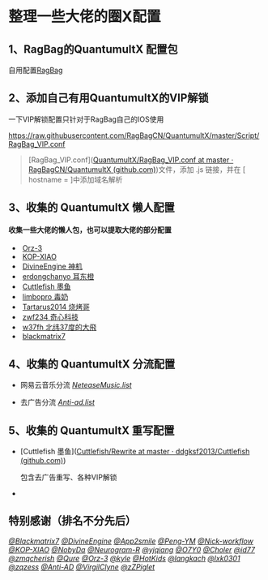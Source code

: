 # 整理一些大佬的圈X配置

## 1、RagBag的QuantumultX 配置包

自用配置[RagBag]()

> 

## 2、添加自己有用QuantumultX的VIP解锁

一下VIP解锁配置只针对于RagBag自己的IOS使用

https://raw.githubusercontent.com/RagBagCN/QuantumultX/master/Script/RagBag_VIP.conf

> [RagBag_VIP.conf]([QuantumultX/RagBag_VIP.conf at master · RagBagCN/QuantumultX (github.com)](https://github.com/RagBagCN/QuantumultX/blob/master/Script/RagBag_VIP.conf))文件，添加 .js 链接，并在 [ hostname = ]中添加域名解析

## 3、收集的 QuantumultX 懒人配置

#### 收集一些大佬的懒人包，也可以提取大佬的部分配置

- ​	[Orz-3](https://raw.githubusercontent.com/Orz-3/QuantumultX/master/Orz-3.conf)
- ​	[KOP-XIAO](https://raw.githubusercontent.com/KOP-XIAO/QuantumultX/master/QuantumultX_Profiles.conf)
- ​	[DivineEngine 神机](https://raw.githubusercontent.com/DivineEngine/Profiles/master/Quantumult/Outbound.conf)
- ​	[erdongchanyo 耳东橙](https://raw.githubusercontent.com/erdongchanyo/Rules/main/Quantumult%20X/LazyConf/QuantumultX_EDC-Lazy.conf)
- ​	[Cuttlefish 墨鱼](https://raw.githubusercontent.com/ddgksf2013/Cuttlefish/master/Profile/QuantumultX.conf)
- ​	[limbopro 毒奶](https://raw.githubusercontent.com/limbopro/Profiles4limbo/main/full.conf)
- ​	[Tartarus2014 烧烤哥](https://raw.githubusercontent.com/Tartarus2014/QuantumultX-Script/main/QuanX.conf)
- ​	[zwf234 奇心科技](https://raw.githubusercontent.com/zwf234/rules/master/QuantumultX/qixin.conf)
- ​	[w37fh 北纬37度的大飛 ](https://raw.githubusercontent.com/w37fhy/QuantumultX/master/QuantumultX_diy.conf)
- ​	[blackmatrix7](https://github.com/blackmatrix7/ios_rule_script)

## 4、收集的 QuantumultX 分流配置

- 网易云音乐分流 [*NeteaseMusic.list*](https://github.com/ddgksf2013/Cuttlefish/raw/master/Filter/NeteaseMusic.list)

- 去广告分流 [*Anti-ad.list*](https://anti-ad.net/surge2.txt)

## 5、收集的 QuantumultX 重写配置

- [Cuttlefish 墨鱼]([Cuttlefish/Rewrite at master · ddgksf2013/Cuttlefish (github.com)](https://github.com/ddgksf2013/Cuttlefish/tree/master/Rewrite)) 

  包含去广告重写、各种VIP解锁

- 







## 特别感谢（排名不分先后）

[*@Blackmatrix7*](https://github.com/blackmatrix7/ios_rule_script) [*@DivineEngine*](https://github.com/DivineEngine) [*@App2smile*](https://github.com/app2smile/rules) [*@Peng-YM*](https://github.com/Peng-YM) [*@Nick-workflow*](https://github.com/Nick-workflow) [*@KOP-XIAO*](https://github.com/KOP-XIAO) [*@NobyDa*](https://github.com/NobyDa) [*@Neurogram-R*](https://github.com/Neurogram-R) [*@yjqiang*](https://github.com/yjqiang) [*@O7Y0*](https://github.com/O7Y0) [*@Choler*](https://github.com/Choler) [*@id77*](https://github.com/id77) [*@zmqcherish*](https://github.com/zmqcherish) [*@Qure*](https://github.com/Koolson/Qure) [*@Orz-3*](https://github.com/Orz-3) [*@kyle*](https://github.com/Xirou) [*@HotKids*](https://github.com/hotKids) [*@langkach*](https://github.com/langkhach270389) [*@lxk0301*](https://github.com/lxk0301) [*@zqzess*](https://github.com/zqzess/rule_for_quantumultX) [*@Anti-AD*](https://github.com/privacy-protection-tools/anti-AD) [*@VirgilClyne*](https://github.com/VirgilClyne) [*@zZPiglet*](https://github.com/zZPiglet/Task/tree/master)
